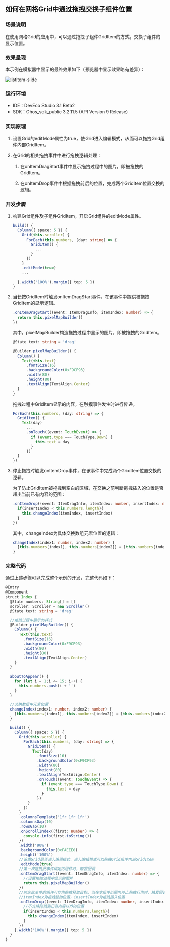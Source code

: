 ## 如何在网格Grid中通过拖拽交换子组件位置

### 场景说明

在使用网格Grid的应用中，可以通过拖拽子组件GridItem的方式，交换子组件的显示位置。

### 效果呈现

本示例在模拟器中显示的最终效果如下（预览器中显示效果略有差异）：

![listitem-slide](figures/griditem-drag.gif)

### 运行环境

- IDE：DevEco Studio 3.1 Beta2
- SDK：Ohos_sdk_public 3.2.11.5 (API Version 9 Release)

### 实现原理

1. 设置Grid的editMode属性为true，使Grid进入编辑模式，从而可以拖拽Grid组件内部GridItem。

2. 在Grid的相关拖拽事件中进行拖拽逻辑处理：
   
   1. 在onItemDragStart事件中显示拖拽过程中的图片，即被拖拽的GridItem。
   
   2. 在onItemDrop事件中根据拖拽前后的位置，完成两个GridItem位置交换的逻辑。

### 开发步骤

1. 构建Grid组件及子组件GridItem，开启Grid组件的editMode属性。
   
   ```ts
   build() {
     Column({ space: 5 }) {
       Grid(this.scroller) {
         ForEach(this.numbers, (day: string) => {
           GridItem() {
             ...
           }
         })
       }
       .editMode(true)
       ...
   
     }.width('100%').margin({ top: 5 })
   }
   ```

2. 当长按GridItem时触发onItemDragStart事件，在该事件中提供被拖拽GridItem的显示逻辑。
   
   ```ts
   .onItemDragStart((event: ItemDragInfo, itemIndex: number) => {
     return this.pixelMapBuilder()
   })
   ```
   
   其中，pixelMapBuilder构造拖拽过程中显示的图片，即被拖拽的GridItem。
   
   ```ts
   @State text: string = 'drag'
   
   @Builder pixelMapBuilder() {
     Column() {
       Text(this.text)
         .fontSize(16)
         .backgroundColor(0xF9CF93)
         .width(80)
         .height(80)
         .textAlign(TextAlign.Center)
     }
   }
   ```
   
   拖拽过程中GridItem显示的内容，在触摸事件发生时进行传递。
   
   ```ts
   ForEach(this.numbers, (day: string) => {
     GridItem() {
       Text(day)
         ...
         .onTouch((event: TouchEvent) => {
           if (event.type === TouchType.Down) {
             this.text = day
           }
         })
     }
   })
   ```

3. 停止拖拽时触发onItemDrop事件，在该事件中完成两个GridItem位置交换的逻辑。
   
   为了防止GridItem被拖拽到空白的区域，在交换之前判断拖拽插入的位置是否超出当前已有内容的范围：
   
   ```ts
   .onItemDrop((event: ItemDragInfo, itemIndex: number, insertIndex: number, isSuccess: boolean) => {
     if(insertIndex < this.numbers.length){
       this.changeIndex(itemIndex, insertIndex)
     }
   })
   ```
   
   其中，changeIndex为具体交换数组元素位置的逻辑：
   
   ```ts
   changeIndex(index1: number, index2: number) {
     [this.numbers[index1], this.numbers[index2]] = [this.numbers[index2], this.numbers[index1]];
   }
   ```

### 完整代码

通过上述步骤可以完成整个示例的开发，完整代码如下：

```ts
@Entry
@Component
struct Index {
  @State numbers: String[] = []
  scroller: Scroller = new Scroller()
  @State text: string = 'drag'

  //拖拽过程中展示的样式
  @Builder pixelMapBuilder() {
    Column() {
      Text(this.text)
        .fontSize(16)
        .backgroundColor(0xF9CF93)
        .width(80)
        .height(80)
        .textAlign(TextAlign.Center)
    }
  }

  aboutToAppear() {
    for (let i = 1;i <= 15; i++) {
      this.numbers.push(i + '')
    }
  }

  //交换数组中元素位置
  changeIndex(index1: number, index2: number) {
    [this.numbers[index1], this.numbers[index2]] = [this.numbers[index2], this.numbers[index1]];
  }

  build() {
    Column({ space: 5 }) {
      Grid(this.scroller) {
        ForEach(this.numbers, (day: string) => {
          GridItem() {
            Text(day)
              .fontSize(16)
              .backgroundColor(0xF9CF93)
              .width(80)
              .height(80)
              .textAlign(TextAlign.Center)
              .onTouch((event: TouchEvent) => {
                if (event.type === TouchType.Down) {
                  this.text = day
                }
              })
          }
        })
      }
      .columnsTemplate('1fr 1fr 1fr')
      .columnsGap(10)
      .rowsGap(10)
      .onScrollIndex((first: number) => {
        console.info(first.toString())
      })
      .width('90%')
      .backgroundColor(0xFAEEE0)
      .height('100%')
      //设置Grid是否进入编辑模式，进入编辑模式可以拖拽Grid组件内部GridItem
      .editMode(true)
      //第一次拖拽此事件绑定的组件时，触发回调
      .onItemDragStart((event: ItemDragInfo, itemIndex: number) => {
        //设置拖拽过程中显示的图片
        return this.pixelMapBuilder()
      })
      //绑定此事件的组件可作为拖拽释放目标，当在本组件范围内停止拖拽行为时，触发回调
      //itemIndex为拖拽起始位置，insertIndex为拖拽插入位置
      .onItemDrop((event: ItemDragInfo, itemIndex: number, insertIndex: number, isSuccess: boolean) => {
        //不支持拖拽到已有内容以外的位置
        if(insertIndex < this.numbers.length){
          this.changeIndex(itemIndex, insertIndex)
        }
      })
    }.width('100%').margin({ top: 5 })
  }
}
```